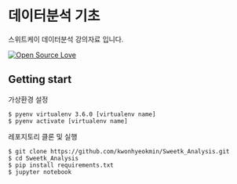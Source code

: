 # 데이터분석 기초

스위트케이 데이터분석 강의자료 입니다.

[![Open Source Love](https://badges.frapsoft.com/os/mit/mit.svg?v=102)](https://github.com/ellerbrock/open-source-badge/)

## Getting start

가상환경 설정

    $ pyenv virtualenv 3.6.0 [virtualenv name]
    $ pyenv activate [virtualenv name]
  
레포지토리 클론 및 실행

    $ git clone https://github.com/kwonhyeokmin/Sweetk_Analysis.git
    $ cd Sweetk_Analysis
    $ pip install requirements.txt
    $ jupyter notebook
    
